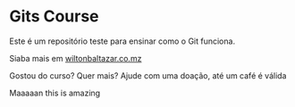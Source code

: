 # Gits Course

Este é um repositório teste para ensinar como o Git funciona.

Siaba mais em [wiltonbaltazar.co.mz](http://wiltonbaltazar.co.mz)

Gostou do curso? Quer mais? Ajude com uma doação, até um café é válida

Maaaaan this is amazing
